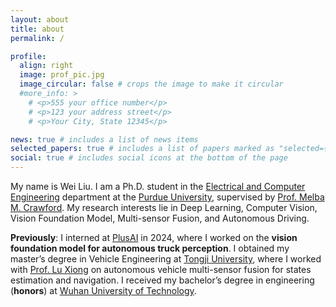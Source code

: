 ```yaml
---
layout: about
title: about
permalink: /

profile:
  align: right
  image: prof_pic.jpg
  image_circular: false # crops the image to make it circular
  #more_info: >
    # <p>555 your office number</p>
    # <p>123 your address street</p>
    # <p>Your City, State 12345</p>

news: true # includes a list of news items
selected_papers: true # includes a list of papers marked as "selected={true}"
social: true # includes social icons at the bottom of the page
---
```


My name is Wei Liu. I am a Ph.D. student in the [Electrical and Computer Engineering](https://engineering.purdue.edu/ECE) department at the [Purdue University](https://www.purdue.edu/), supervised by [Prof. Melba M. Crawford](https://engineering.purdue.edu/Engr/People/ptProfile?resource_id=12521). My research interests lie in Deep Learning, Computer Vision, Vision Foundation Model, Multi-sensor Fusion, and Autonomous Driving.

**Previously**: I interned at [PlusAI](https://plus.ai/) in 2024, where I worked on the **vision foundation model for autonomous truck perception**. I obtained my master’s degree in Vehicle Engineering at [Tongji University](https://en.tongji.edu.cn/p/#/), where I worked with [Prof. Lu Xiong](https://ieeexplore.ieee.org/author/37401835800) on autonomous vehicle multi-sensor fusion for states estimation and navigation. I received my bachelor’s degree in engineering (**honors**) at [Wuhan University of Technology](http://english.whut.edu.cn/).
